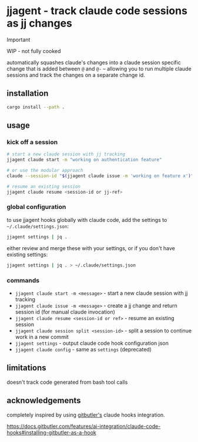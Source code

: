 # jjagent - track claude code sessions as jj changes

> [!IMPORTANT]
> WIP - not fully cooked

automatically squashes claude's changes into a claude session specific change that is added between `@` and `@-` – allowing you to run multiple claude sessions and track the changes on a separate change id.

## installation

```bash
cargo install --path .
```

## usage

### kick off a session

```bash
# start a new claude session with jj tracking
jjagent claude start -m "working on authentication feature"

# or use the modular approach
claude --session-id "$(jjagent claude issue -m 'working on feature x')" --settings "$(jjagent settings)"

# resume an existing session
jjagent claude resume <session-id or jj-ref>
```

### global configuration

to use jjagent hooks globally with claude code, add the settings to `~/.claude/settings.json`:

```bash
jjagent settings | jq .
```

either review and merge these with your settings, or if you don't have existing settings:

```bash
jjagent settings | jq . > ~/.claude/settings.json
```

### commands

- `jjagent claude start -m <message>` - start a new claude session with jj tracking
- `jjagent claude issue -m <message>` - create a jj change and return session id (for manual claude invocation)
- `jjagent claude resume <session-id or ref>` - resume an existing session
- `jjagent claude session split <session-id>` - split a session to continue work in a new commit
- `jjagent settings` - output claude code hook configuration json
- `jjagent claude config` - same as `settings` (deprecated)

## limitations

doesn't track code generated from bash tool calls

## acknowledgements

completely inspired by using [gitbutler's](https://github.com/gitbutlerapp/gitbutler) claude hooks integration.

https://docs.gitbutler.com/features/ai-integration/claude-code-hooks#installing-gitbutler-as-a-hook
